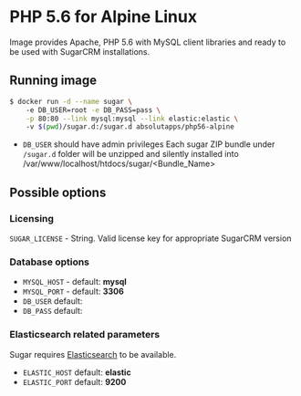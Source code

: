 # PHP 5.6 for Alpine Linux

Image provides Apache, PHP 5.6 with MySQL client libraries and ready to be used with SugarCRM installations. 

## Running image

```sh
$ docker run -d --name sugar \ 
    -e DB_USER=root -e DB_PASS=pass \
    -p 80:80 --link mysql:mysql --link elastic:elastic \ 
    -v $(pwd)/sugar.d:/sugar.d absolutapps/php56-alpine
```

- `DB_USER` should have admin privileges 
Each sugar ZIP bundle under `/sugar.d` folder will be unzipped and silently installed into /var/www/localhost/htdocs/sugar/<Bundle_Name> 

## Possible options

### Licensing
`SUGAR_LICENSE` - String. Valid license key for appropriate SugarCRM version 

### Database options
- `MYSQL_HOST` - default: **mysql** 
- `MYSQL_PORT` - default: **3306**
- `DB_USER` default: 
- `DB_PASS` default: 


### Elasticsearch related parameters
Sugar requires [Elasticsearch][2] to be available. 
- `ELASTIC_HOST` default: **elastic**
- `ELASTIC_PORT` default: **9200**

[2]:https://hub.docker.com/_/elasticsearch/
